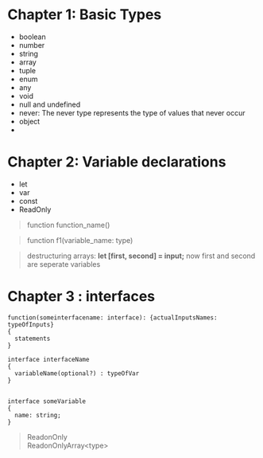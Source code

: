 # Chapter 1: Basic Types

- boolean
- number
- string
- array
- tuple
- enum
- any
- void
- null and undefined
- never: The never type represents the type of values that never occur
- object
- 

# Chapter 2: Variable declarations

- let
- var
- const
- ReadOnly

> function function_name()

> function f1(variable_name: type)

> destructuring arrays: **let [first, second] = input;** now first and second are seperate variables

# Chapter 3 : interfaces

```
function(someinterfacename: interface): {actualInputsNames: typeOfInputs}
{
  statements
}

interface interfaceName
{
  variableName(optional?) : typeOfVar
}


interface someVariable
{
  name: string;
}
```

> ReadonOnly  
> ReadonOnlyArray\<type\>

